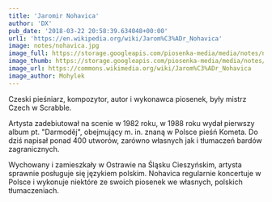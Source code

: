 ```yaml
---
title: 'Jaromir Nohavica'
author: 'DX'
pub_date: '2018-03-22 20:58:39.634048+00:00'
url1: 'https://en.wikipedia.org/wiki/Jarom%C3%ADr_Nohavica'
image: notes/nohavica.jpg
image_full: https://storage.googleapis.com/piosenka-media/media/notes/nohavica.jpg
image_thumb: https://storage.googleapis.com/piosenka-media/media/notes/nohavica.jpg.0x300_q85_upscale.jpg
image_url: https://commons.wikimedia.org/wiki/Jarom%C3%ADr_Nohavica
image_author: Mohylek
---
```


Czeski pieśniarz, kompozytor, autor i wykonawca piosenek, były mistrz Czech w Scrabble.

Artysta zadebiutował na scenie w 1982 roku, w 1988 roku wydał pierwszy album pt. "Darmoděj", obejmujący m. in. znaną w Polsce pieśń Kometa. Do dziś napisał ponad 400 utworów, zarówno własnych jak i tłumaczeń bardów zagranicznych. 

Wychowany i zamieszkały w Ostrawie na Śląsku Cieszyńskim, artysta sprawnie posługuje się językiem polskim. Nohavica regularnie koncertuje w Polsce i wykonuje niektóre ze swoich piosenek we własnych, polskich tłumaczeniach.